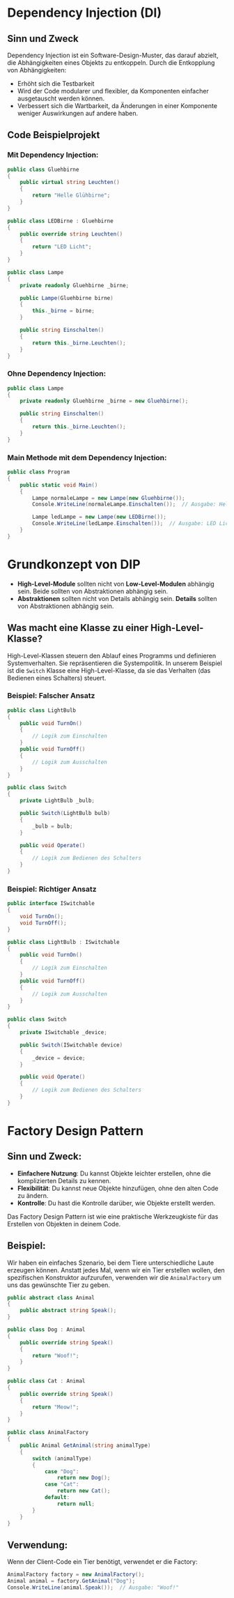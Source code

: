 # Dependency Injection (DI)

## Sinn und Zweck

Dependency Injection ist ein Software-Design-Muster, das darauf abzielt, die Abhängigkeiten eines Objekts zu entkoppeln. Durch die Entkopplung von Abhängigkeiten:

- Erhöht sich die Testbarkeit
- Wird der Code modularer und flexibler, da Komponenten einfacher ausgetauscht werden können.
- Verbessert sich die Wartbarkeit, da Änderungen in einer Komponente weniger Auswirkungen auf andere haben.

## Code Beispielprojekt

### Mit Dependency Injection:

```csharp
public class Gluehbirne 
{
    public virtual string Leuchten() 
    {
        return "Helle Glühbirne";
    }
}

public class LEDBirne : Gluehbirne
{
    public override string Leuchten()
    {
        return "LED Licht";
    }
}

public class Lampe 
{
    private readonly Gluehbirne _birne;

    public Lampe(Gluehbirne birne) 
    {
        this._birne = birne;
    }

    public string Einschalten() 
    {
        return this._birne.Leuchten();
    }
}
```
### Ohne Dependency Injection:

```csharp
public class Lampe 
{
    private readonly Gluehbirne _birne = new Gluehbirne();

    public string Einschalten() 
    {
        return this._birne.Leuchten();
    }
}
```
### Main Methode mit dem Dependency Injection:

```csharp
public class Program
{
    public static void Main()
    {
        Lampe normaleLampe = new Lampe(new Gluehbirne());
        Console.WriteLine(normaleLampe.Einschalten());  // Ausgabe: Helle Glühbirne

        Lampe ledLampe = new Lampe(new LEDBirne());
        Console.WriteLine(ledLampe.Einschalten());  // Ausgabe: LED Licht
    }
}
```

# Grundkonzept von DIP

- **High-Level-Module** sollten nicht von **Low-Level-Modulen** abhängig sein. Beide sollten von Abstraktionen abhängig sein.
- **Abstraktionen** sollten nicht von Details abhängig sein. **Details** sollten von Abstraktionen abhängig sein.

## Was macht eine Klasse zu einer High-Level-Klasse?

High-Level-Klassen steuern den Ablauf eines Programms und definieren Systemverhalten. Sie repräsentieren die Systempolitik. In unserem Beispiel ist die `Switch` Klasse eine High-Level-Klasse, da sie das Verhalten (das Bedienen eines Schalters) steuert.

### Beispiel: Falscher Ansatz

```csharp
public class LightBulb
{
    public void TurnOn()
    {
        // Logik zum Einschalten
    }
    public void TurnOff()
    {
        // Logik zum Ausschalten
    }
}

public class Switch
{
    private LightBulb _bulb;

    public Switch(LightBulb bulb)
    {
        _bulb = bulb;
    }

    public void Operate()
    {
        // Logik zum Bedienen des Schalters
    }
}
```

### Beispiel: Richtiger Ansatz

```csharp
public interface ISwitchable
{
    void TurnOn();
    void TurnOff();
}

public class LightBulb : ISwitchable
{
    public void TurnOn()
    {
        // Logik zum Einschalten
    }
    public void TurnOff()
    {
        // Logik zum Ausschalten
    }
}

public class Switch
{
    private ISwitchable _device;

    public Switch(ISwitchable device)
    {
        _device = device;
    }

    public void Operate()
    {
        // Logik zum Bedienen des Schalters
    }
}
```

# Factory Design Pattern

## Sinn und Zweck:

- **Einfachere Nutzung**: Du kannst Objekte leichter erstellen, ohne die komplizierten Details zu kennen.
- **Flexibilität**: Du kannst neue Objekte hinzufügen, ohne den alten Code zu ändern.
- **Kontrolle**: Du hast die Kontrolle darüber, wie Objekte erstellt werden.

Das Factory Design Pattern ist wie eine praktische Werkzeugkiste für das Erstellen von Objekten in deinem Code.

## Beispiel:

Wir haben ein einfaches Szenario, bei dem Tiere unterschiedliche Laute erzeugen können. Anstatt jedes Mal, wenn wir ein Tier erstellen wollen, den spezifischen Konstruktor aufzurufen, verwenden wir die `AnimalFactory` um uns das gewünschte Tier zu geben.

```csharp
public abstract class Animal
{
    public abstract string Speak();
}

public class Dog : Animal
{
    public override string Speak()
    {
        return "Woof!";
    }
}

public class Cat : Animal
{
    public override string Speak()
    {
        return "Meow!";
    }
}

public class AnimalFactory
{
    public Animal GetAnimal(string animalType)
    {
        switch (animalType)
        {
            case "Dog":
                return new Dog();
            case "Cat":
                return new Cat();
            default:
                return null;
        }
    }
}
```
## Verwendung:

Wenn der Client-Code ein Tier benötigt, verwendet er die Factory:

```csharp
AnimalFactory factory = new AnimalFactory();
Animal animal = factory.GetAnimal("Dog");
Console.WriteLine(animal.Speak());  // Ausgabe: "Woof!"

```

